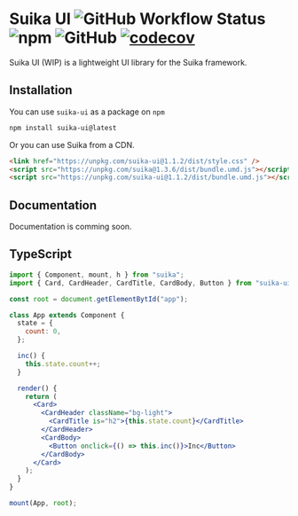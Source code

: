 # Suika UI ![GitHub Workflow Status](https://img.shields.io/github/actions/workflow/status/JonWatkins/suika-ui/main.yml) ![npm](https://img.shields.io/npm/v/suika-ui) ![GitHub](https://img.shields.io/github/license/JonWatkins/suika-ui) [![codecov](https://codecov.io/gh/JonWatkins/suika-ui/branch/main/graph/badge.svg?token=CZ8QB5X8S5)](https://codecov.io/gh/JonWatkins/suika-ui)

Suika UI (WIP) is a lightweight UI library for the Suika framework.

## Installation

You can use `suika-ui` as a package on `npm`

```bash
npm install suika-ui@latest
```

Or you can use Suika from a CDN.

```html
<link href="https://unpkg.com/suika-ui@1.1.2/dist/style.css" />
<script src="https://unpkg.com/suika@1.3.6/dist/bundle.umd.js"></script>
<script src="https://unpkg.com/suika-ui@1.1.2/dist/bundle.umd.js"></script>
```

## Documentation

Documentation is comming soon.

## TypeScript

```jsx
import { Component, mount, h } from "suika";
import { Card, CardHeader, CardTitle, CardBody, Button } from "suika-ui";

const root = document.getElementBytId("app");

class App extends Component {
  state = {
    count: 0,
  };

  inc() {
    this.state.count++;
  }

  render() {
    return (
      <Card>
        <CardHeader className="bg-light">
          <CardTitle is="h2">{this.state.count}</CardTitle>
        </CardHeader>
        <CardBody>
          <Button onclick={() => this.inc()}>Inc</Button>
        </CardBody>
      </Card>
    );
  }
}

mount(App, root);
```
